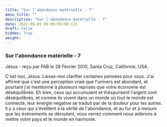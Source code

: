 ```yaml
---
title: "Sur l'abondance matérielle - 7"
menu_title: ""
description: "Sur l'abondance matérielle - 7"
date: 2022-06-01 06:00:01+00:121
draft: False
hidden: True
weight:
---
```

### Sur l'abondance matérielle - 7

Jésus - reçu par FAB le 28 Février 2010, Santa Cruz, Californie, USA.

C'est moi, Jésus.
Laisse-moi clarifier certaines pensées pour vous. J'ai affirmé que c'est une perception vraie que l'univers est abondant, et pourtant j'ai mentionné à plusieurs reprises que votre économie est déséquilibrée.
Eh bien, ceux qui accumulent et thésaurisent l'argent sont déséquilibrés, et comme ils vivent dans un monde où tout le monde est connecté, leur énergie négative se traduit par de la douleur pour les autres.
Il y a ceux qui s'éveillent à la vérité de l'abondance, et au fur et à mesure que les événements se déroulent, vous verrez comment nous aiderons à mettre votre pays et le monde en harmonie.